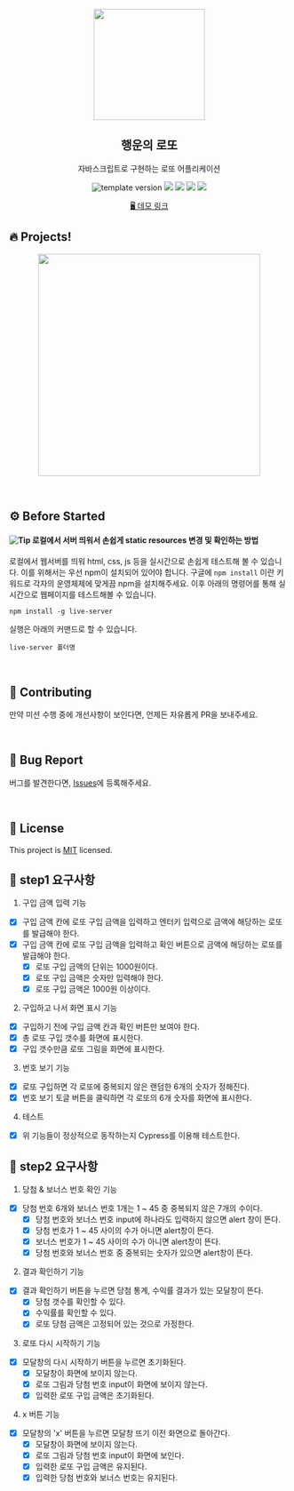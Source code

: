 <p align="middle" >
  <img width="200px;" src="./src/images/lotto_ball.png"/>
</p>
<h2 align="middle">행운의 로또</h2>
<p align="middle">자바스크립트로 구현하는 로또 어플리케이션</p>
<p align="middle">
  <img src="https://img.shields.io/badge/version-1.0.0-blue?style=flat-square" alt="template version"/>
  <img src="https://img.shields.io/badge/language-html-red.svg?style=flat-square"/>
  <img src="https://img.shields.io/badge/language-css-blue.svg?style=flat-square"/>
  <img src="https://img.shields.io/badge/language-js-yellow.svg?style=flat-square"/>
  <img src="https://img.shields.io/badge/license-MIT-brightgreen.svg?style=flat-square"/>
</p>

<p align="middle">
  <a href="https://next-step.github.io/js-lotto">🖥️ 데모 링크</a>
</p>

## 🔥 Projects!

<p align="middle">
  <img width="400" src="./src/images/lotto_ui.png">
</p>

<br>

## ⚙️ Before Started

#### <img alt="Tip" src="https://img.shields.io/static/v1.svg?label=&message=Tip&style=flat-square&color=673ab8"> 로컬에서 서버 띄워서 손쉽게 static resources 변경 및 확인하는 방법

로컬에서 웹서버를 띄워 html, css, js 등을 실시간으로 손쉽게 테스트해 볼 수 있습니다. 이를 위해서는 우선 npm이 설치되어 있어야 합니다. 구글에 `npm install` 이란 키워드로 각자의 운영체제에 맞게끔 npm을 설치해주세요. 이후 아래의 명령어를 통해 실시간으로 웹페이지를 테스트해볼 수 있습니다.

```
npm install -g live-server
```

실행은 아래의 커맨드로 할 수 있습니다.

```
live-server 폴더명
```

<br/>

## 👏 Contributing

만약 미션 수행 중에 개선사항이 보인다면, 언제든 자유롭게 PR을 보내주세요.

<br/>

## 🐞 Bug Report

버그를 발견한다면, [Issues](https://github.com/next-step/js-lotto/issues)에 등록해주세요.

<br/>

## 📝 License

This project is [MIT](https://github.com/next-step/js-lotto/blob/main/LICENSE) licensed.

## 🎯 step1 요구사항
1. 구입 금액 입력 기능
- [x] 구입 금액 칸에 로또 구입 금액을 입력하고 엔터키 입력으로 금액에 해당하는 로또를 발급해야 한다.
- [x] 구입 금액 칸에 로또 구입 금액을 입력하고 확인 버튼으로 금액에 해당하는 로또를 발급해야 한다.
  - [x] 로또 구입 금액의 단위는 1000원이다.
  - [x] 로또 구입 금액은 숫자만 입력해야 한다.
  - [x] 로또 구입 금액은 1000원 이상이다.
2. 구입하고 나서 화면 표시 기능
- [x] 구입하기 전에 구입 금액 칸과 확인 버튼만 보여야 한다.
- [x] 총 로또 구입 갯수를 화면에 표시한다.
- [x] 구입 갯수만큼 로또 그림을 화면에 표시한다.
3. 번호 보기 기능
- [x] 로또 구입하면 각 로또에 중복되지 않은 랜덤한 6개의 숫자가 정해진다.
- [x] 번호 보기 토글 버튼을 클릭하면 각 로또의 6개 숫자를 화면에 표시한다.
4. 테스트
- [x] 위 기능들이 정상적으로 동작하는지 Cypress를 이용해 테스트한다.

## 🎯 step2 요구사항
1. 당첨 & 보너스 번호 확인 기능
- [x] 당첨 번호 6개와 보너스 번호 1개는 1 ~ 45 중 중복되지 않은 7개의 수이다.
  - [x] 당첨 번호와 보너스 번호 input에 하나라도 입력하지 않으면 alert 창이 뜬다.
  - [x] 당첨 번호가 1 ~ 45 사이의 수가 아니면 alert창이 뜬다.
  - [x] 보너스 번호가 1 ~ 45 사이의 수가 아니면 alert창이 뜬다.
  - [x] 당첨 번호와 보너스 번호 중 중복되는 숫자가 있으면 alert창이 뜬다.
2. 결과 확인하기 기능
- [x] 결과 확인하기 버튼을 누르면 당첨 통계, 수익률 결과가 있는 모달창이 뜬다.
  - [x] 당첨 갯수를 확인할 수 있다.
  - [x] 수익률를 확인할 수 있다.
  - [x] 로또 당첨 금액은 고정되어 있는 것으로 가정한다.
3. 로또 다시 시작하기 기능
- [x] 모달창의 다시 시작하기 버튼을 누르면 초기화된다.
  - [x] 모달창이 화면에 보이지 않는다.
  - [x] 로또 그림과 당첨 번호 input이 화면에 보이지 않는다.
  - [x] 입력한 로또 구입 금액은 초기화된다.
4. x 버튼 기능
- [x] 모달창의 'x' 버튼을 누르면 모달창 뜨기 이전 화면으로 돌아간다.
  - [x] 모달창이 화면에 보이지 않는다.
  - [x] 로또 그림과 당첨 번호 input이 화면에 보인다.
  - [x] 입력한 로또 구입 금액은 유지된다.
  - [x] 입력한 당첨 번호와 보너스 번호는 유지된다.
